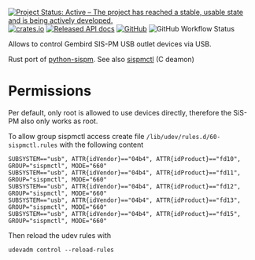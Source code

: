 [![Project Status: Active – The project has reached a stable, usable state and is being actively developed.](https://www.repostatus.org/badges/latest/active.svg)](https://www.repostatus.org/#active)
[![crates.io](https://img.shields.io/crates/v/sispm.svg)](https://crates.io/crates/sispm)
[![Released API docs](https://docs.rs/sispm/badge.svg)](https://docs.rs/sispm)
[![GitHub](https://img.shields.io/github/license/User65k/sispm)](./LICENSE)
![GitHub Workflow Status](https://img.shields.io/github/workflow/status/User65k/sispm/Rust)

Allows to control Gembird SIS-PM USB outlet devices via USB.

Rust port of [python-sispm](https://github.com/jerch/python-sispm).
See also [sispmctl](https://sourceforge.net/projects/sispmctl/) (C deamon)

# Permissions

Per default, only root is allowed to use devices directly, therefore the SiS-PM also only works as root.

To allow group sispmctl access create file `/lib/udev/rules.d/60-sispmctl.rules` with the following content

    SUBSYSTEM=="usb", ATTR{idVendor}=="04b4", ATTR{idProduct}=="fd10", GROUP="sispmctl", MODE="660"
    SUBSYSTEM=="usb", ATTR{idVendor}=="04b4", ATTR{idProduct}=="fd11", GROUP="sispmctl", MODE="660"
    SUBSYSTEM=="usb", ATTR{idVendor}=="04b4", ATTR{idProduct}=="fd12", GROUP="sispmctl", MODE="660"
    SUBSYSTEM=="usb", ATTR{idVendor}=="04b4", ATTR{idProduct}=="fd13", GROUP="sispmctl", MODE="660"
    SUBSYSTEM=="usb", ATTR{idVendor}=="04b4", ATTR{idProduct}=="fd15", GROUP="sispmctl", MODE="660"

Then reload the udev rules with

    udevadm control --reload-rules

